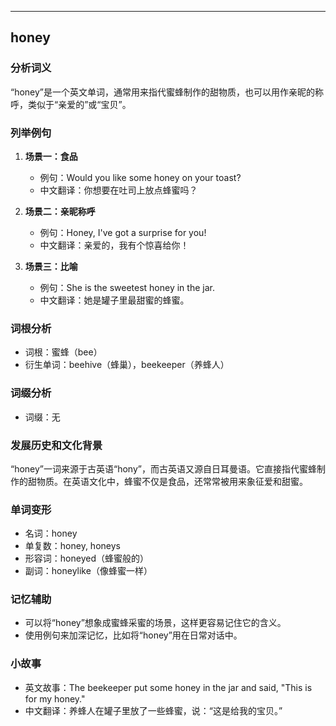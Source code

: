 
---------------
## honey
### 分析词义
“honey”是一个英文单词，通常用来指代蜜蜂制作的甜物质，也可以用作亲昵的称呼，类似于“亲爱的”或“宝贝”。

### 列举例句
1. **场景一：食品**
   - 例句：Would you like some honey on your toast?
   - 中文翻译：你想要在吐司上放点蜂蜜吗？

2. **场景二：亲昵称呼**
   - 例句：Honey, I've got a surprise for you!
   - 中文翻译：亲爱的，我有个惊喜给你！

3. **场景三：比喻**
   - 例句：She is the sweetest honey in the jar.
   - 中文翻译：她是罐子里最甜蜜的蜂蜜。

### 词根分析
- 词根：蜜蜂（bee）
- 衍生单词：beehive（蜂巢），beekeeper（养蜂人）

### 词缀分析
- 词缀：无

### 发展历史和文化背景
“honey”一词来源于古英语“hony”，而古英语又源自日耳曼语。它直接指代蜜蜂制作的甜物质。在英语文化中，蜂蜜不仅是食品，还常常被用来象征爱和甜蜜。

### 单词变形
- 名词：honey
- 单复数：honey, honeys
- 形容词：honeyed（蜂蜜般的）
- 副词：honeylike（像蜂蜜一样）

### 记忆辅助
- 可以将“honey”想象成蜜蜂采蜜的场景，这样更容易记住它的含义。
- 使用例句来加深记忆，比如将“honey”用在日常对话中。

### 小故事
- 英文故事：The beekeeper put some honey in the jar and said, "This is for my honey."
- 中文翻译：养蜂人在罐子里放了一些蜂蜜，说：“这是给我的宝贝。”


